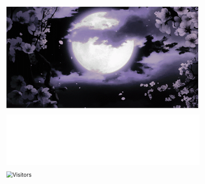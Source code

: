 ![](https://github.com/henridevv/henridevv/blob/main/henridevv.gif)

![](https://github.com/henridevv/henridevv/blob/main/spotify.svg)

![Visitors](https://api.visitorbadge.io/api/visitors?path=https%3A%2F%2Fgithub.com%2Fhenridevv&label=Visitor%20count&countColor=%23ba68c8&style=flat&labelStyle=upper)
